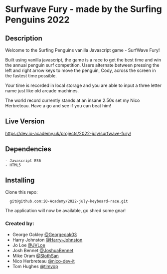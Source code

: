 # Surfwave Fury - made by the Surfing Penguins 2022

## Description
Welcome to the Surfing Penguins vanilla Javascript game - SurfWave Fury!

Built using vanilla javascript, the game is a race to get the best time and win the annual penguin surf competition. Users alternate between pressing the left and right arrow keys to move the penguin, Cody, across the screen in the fastest time possible.

Your time is recorded in local storage and you are able to input a three letter name just like old arcade machines.

The world record currently stands at an insane 2.50s set my Nico Herbreteau. Have a go and see if you can beat him!

## Live Version

https://dev.io-academy.uk/projects/2022-july/surfwave-fury/

## Dependencies
```
- Javascript ES6
- HTML5
```
## Installing 

Clone this repo:
```
  git@github.com:iO-Academy/2022-july-keyboard-race.git
```  
 The application will now be available, go shred some gnar!

### Created by:
- George Oakley [@Georgeoak03](https://github.com/Georgeoak03)
- Harry Johnston [@Harry-Johnston](https://github.com/Harry-Johnston)
- Jo Loe [@JVLoe](https://github.com/JVLoe)
- Josh Bennet [@JoshuaBennet](https://github.com/JoshuaBennet)
- Mike Oram [@SlothSan](https://github.com/SlothSan)
- Nico Herbreteau [@nico-dev-it](https://github.com/nico-dev-it)
- Tom Hughes [@timyop](https://github.com/timyop)
